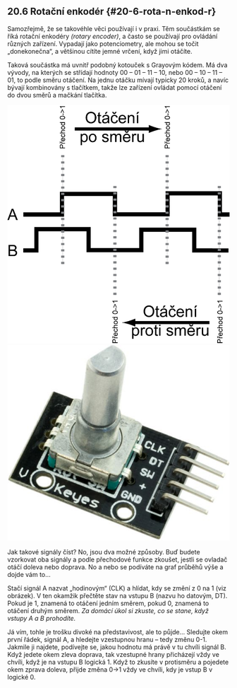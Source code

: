 ## 20.6 Rotační enkodér {#20-6-rota-n-enkod-r}

Samozřejmě, že se takovéhle věci používají i v praxi. Těm součástkám se říká rotační enkodéry _(rotary encoder)_, a často se používají pro ovládání různých zařízení. Vypadají jako potenciometry, ale mohou se točit „donekonečna“, a většinou cítíte jemné vrčení, když jimi otáčíte.

Taková součástka má uvnitř podobný kotouček s Grayovým kódem. Má dva vývody, na kterých se střídají hodnoty 00 – 01 – 11 – 10, nebo 00 – 10 – 11 – 01, to podle směru otáčení. Na jednu otáčku mívají typicky 20 kroků, a navíc bývají kombinovány s tlačítkem, takže lze zařízení ovládat pomocí otáčení do dvou směrů a mačkání tlačítka.

![263-1.png](../images/000328.png)![263-2.png](../images/000302.png)

Jak takové signály číst? No, jsou dva možné způsoby. Buď budete vzorkovat oba signály a podle přechodové funkce zkoušet, jestli se ovladač otáčí doleva nebo doprava. No a nebo se podíváte na graf průběhů výše a dojde vám to…

Stačí signál A nazvat „hodinovým“ (CLK) a hlídat, kdy se změní z 0 na 1 (viz obrázek). V ten okamžik přečtěte stav na vstupu B (nazvu ho datovým, DT). Pokud je 1, znamená to otáčení jedním směrem, pokud 0, znamená to otáčení druhým směrem. _Za domácí úkol si zkuste, co se stane, když vstupy A a B prohodíte._

Já vím, tohle je trošku divoké na představivost, ale to půjde… Sledujte okem první řádek, signál A, a hledejte vzestupnou hranu – tedy změnu 0-1\. Jakmile ji najdete, podívejte se, jakou hodnotu má právě v tu chvíli signál B. Když jedete okem zleva doprava, tak vzestupné hrany přicházejí vždy ve chvíli, když je na vstupu B logická 1\. Když to zkusíte v protisměru a pojedete okem zprava doleva, přijde změna 0-&gt;1 vždy ve chvíli, kdy je vstup B v logické 0.
